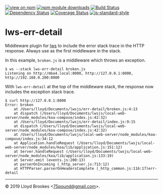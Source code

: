 [![view on npm](https://img.shields.io/npm/v/lws-err-detail.svg)](https://www.npmjs.org/package/lws-err-detail)
[![npm module downloads](https://img.shields.io/npm/dt/lws-err-detail.svg)](https://www.npmjs.org/package/lws-err-detail)
[![Build Status](https://travis-ci.org/lwsjs/err-detail.svg?branch=master)](https://travis-ci.org/lwsjs/err-detail)
[![Dependency Status](https://badgen.net/david/dep/lwsjs/err-detail)](https://david-dm.org/lwsjs/err-detail)
[![Coverage Status](https://coveralls.io/repos/github/lwsjs/err-detail/badge.svg)](https://coveralls.io/github/lwsjs/err-detail)
[![js-standard-style](https://img.shields.io/badge/code%20style-standard-brightgreen.svg)](https://github.com/feross/standard)

# lws-err-detail

Middleware plugin for [lws](https://github.com/lwsjs/lws) to include the error stack trace in the HTTP response. Always use as the first middleware in the stack.

In this example, `broken.js` is a middleware which throws an exception.

```
$ ws --stack lws-err-detail broken.js
Listening on http://mba4.local:8000, http://127.0.0.1:8000, http://192.168.0.200:8000
```

With `lws-err-detail` at the top of the middleware stack, the response now includes the exception stack trace.

```
$ curl http://127.0.0.1:8000
Error: broken
    at /Users/lloyd/Documents/lwsjs/err-detail/broken.js:4:13
    at dispatch (/Users/lloyd/Documents/lwsjs/local-web-server/node_modules/koa-compose/index.js:42:32)
    at /Users/lloyd/Documents/lwsjs/err-detail/index.js:9:15
    at dispatch (/Users/lloyd/Documents/lwsjs/local-web-server/node_modules/koa-compose/index.js:42:32)
    at /Users/lloyd/Documents/lwsjs/local-web-server/node_modules/koa-compose/index.js:34:12
    at Application.handleRequest (/Users/lloyd/Documents/lwsjs/local-web-server/node_modules/koa/lib/application.js:151:12)
    at Server.handleRequest (/Users/lloyd/Documents/lwsjs/local-web-server/node_modules/koa/lib/application.js:133:19)
    at Server.emit (events.js:200:13)
    at parserOnIncoming (_http_server.js:713:12)
    at HTTPParser.parserOnHeadersComplete (_http_common.js:116:17)err-detail
```

* * *

&copy; 2019 Lloyd Brookes \<75pound@gmail.com\>.
